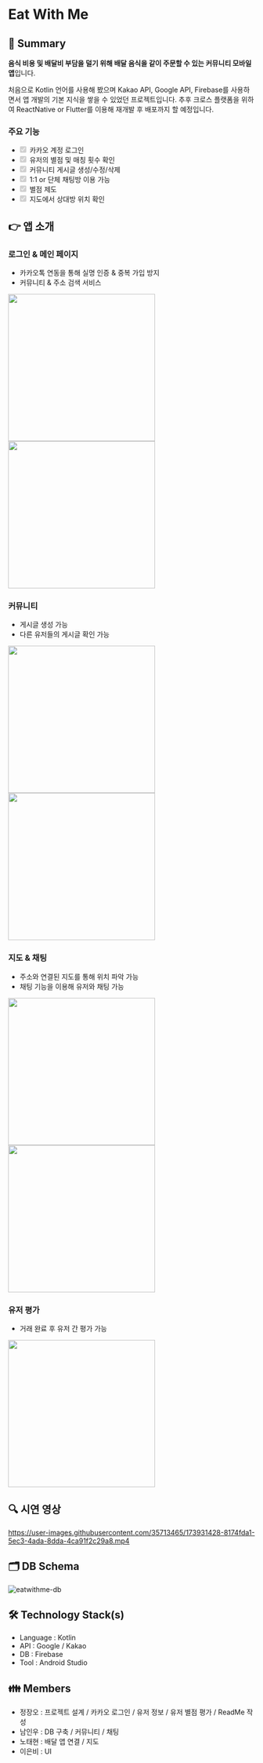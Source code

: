# Eat With Me
## 📌 Summary

**음식 비용 및 배달비 부담을 덜기 위해 배달 음식을 같이 주문할 수 있는 커뮤니티 모바일 앱**입니다.

처음으로 Kotlin 언어를 사용해 봤으며 Kakao API, Google API, Firebase를 사용하면서 앱 개발의 기본 지식을 쌓을 수 있었던 프로젝트입니다. 추후 크로스 플랫폼을 위하여 ReactNative or Flutter를 이용해 재개발 후 배포까지 할 예정입니다.

### 주요 기능
- <input type="checkbox" id="" disabled="" class="task-list-item-checkbox" checked="" style="margin-left : 0px;"> 카카오 계정 로그인
- <input type="checkbox" id="" disabled="" class="task-list-item-checkbox" checked="" style="margin-left : 0px;"> 유저의 별점 및 매칭 횟수 확인
- <input type="checkbox" id="" disabled="" class="task-list-item-checkbox" checked="" style="margin-left : 0px;"> 커뮤니티 게시글 생성/수정/삭제
- <input type="checkbox" id="" disabled="" class="task-list-item-checkbox" checked="" style="margin-left : 0px;"> 1:1 or 단체 채팅방 이용 가능
- <input type="checkbox" id="" disabled="" class="task-list-item-checkbox" checked="" style="margin-left : 0px;"> 별점 제도
- <input type="checkbox" id="" disabled="" class="task-list-item-checkbox" checked="" style="margin-left : 0px;"> 지도에서 상대방 위치 확인

## 👉 앱 소개
### **로그인 & 메인 페이지** 
- 카카오톡 연동을 통해 실명 인증 & 중복 가입 방지 
- 커뮤니티 & 주소 검색 서비스
<p align = "left">
<img src="https://user-images.githubusercontent.com/35713465/173919117-c1c353ee-9762-4213-bd57-b2d1ad67174c.jpg" width="300"/>
<img src="https://user-images.githubusercontent.com/35713465/173919122-3e7571af-45ba-4aab-901d-399bcdd58d87.jpg" width="300"/>
<p/>

### **커뮤니티** 
- 게시글 생성 가능
- 다른 유저들의 게시글 확인 가능

<p align = "left">
<img src="https://user-images.githubusercontent.com/35713465/173919123-cc9b7db1-d42c-49c6-ad62-bcbdab597d7f.jpg" width="300"/>
<img src="https://user-images.githubusercontent.com/35713465/173919128-8f909b4a-687d-400f-84ba-218acb5141f6.jpg" width="300"/>
<p/>

### **지도 & 채팅** 
- 주소와 연결된 지도를 통해 위치 파악 가능
- 채팅 기능을 이용해 유저와 채팅 가능

<p align = "left">
<img src="https://user-images.githubusercontent.com/35713465/173919129-6d200964-4e99-430a-9e18-84fc799f0c24.jpg" width="300"/>
<img src="https://user-images.githubusercontent.com/35713465/173919132-5efb8321-b331-4e57-b6f2-0b84c91af1a8.jpg" width="300"/>
<p/>

### **유저 평가** 
- 거래 완료 후 유저 간 평가 가능

<p align = "left">
<img src="https://user-images.githubusercontent.com/35713465/173919136-723805ba-3285-4af6-8ba7-c4773245bfe7.jpg" width="300"/>
<p/>

## 🔍 시연 영상

https://user-images.githubusercontent.com/35713465/173931428-8174fda1-5ec3-4ada-8dda-4ca91f2c29a8.mp4

## 🗂️  DB Schema
![eatwithme-db](https://user-images.githubusercontent.com/35713465/173918126-cff02868-e0f6-4509-809a-f0deadca18a8.png)

## 🛠️ Technology Stack(s)
- Language : Kotlin
- API : Google / Kakao
- DB : Firebase
- Tool : Android Studio

## 👪 Members
- 정장오 : 프로젝트 설계 / 카카오 로그인 / 유저 정보 / 유저 별점 평가 / ReadMe 작성
- 남인우 : DB 구축 / 커뮤니티 / 채팅
- 노태현 : 배달 앱 연결 / 지도
- 이은비 : UI 
